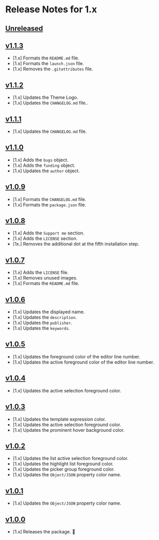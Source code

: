 # Release Notes for 1.x

## [Unreleased](https://github.com/mahmoudmohamedramadan/mr-darkest-theme/compare/v1.1.3...1.x)

## [v1.1.3](https://github.com/mahmoudmohamedramadan/mr-darkest-theme/releases/tag/v1.1.3)

- [1.x] Formats the `README.md` file.
- [1.x] Formats the `launch.json` file.
- [1.x] Removes the `.gitattributes` file.

## [v1.1.2](https://github.com/mahmoudmohamedramadan/mr-darkest-theme/releases/tag/v1.1.2)

- [1.x] Updates the Theme Logo.
- [1.x] Updates the `CHANGELOG.md` file..

## [v1.1.1](https://github.com/mahmoudmohamedramadan/mr-darkest-theme/releases/tag/v1.1.1)

- [1.x] Updates the `CHANGELOG.md` file.

## [v1.1.0](https://github.com/mahmoudmohamedramadan/mr-darkest-theme/releases/tag/v1.1.0)

- [1.x] Adds the `bugs` object.
- [1.x] Adds the `funding` object.
- [1.x] Updates the `author` object.

## [v1.0.9](https://github.com/mahmoudmohamedramadan/mr-darkest-theme/releases/tag/v1.0.9)

- [1.x] Formats the `CHANGELOG.md` file.
- [1.x] Formats the `package.json` file.

## [v1.0.8](https://github.com/mahmoudmohamedramadan/mr-darkest-theme/releases/tag/v1.0.8)

- [1.x] Adds the `Support me` section.
- [1.x] Adds the `LICENSE` section.
- [1x.] Removes the additional dot at the fifth installation step.

## [v1.0.7](https://github.com/mahmoudmohamedramadan/mr-darkest-theme/releases/tag/v1.0.7)

- [1.x] Adds the `LICENSE` file.
- [1.x] Removes unused images.
- [1.x] Formats the `README.md` file.

## [v1.0.6](https://github.com/mahmoudmohamedramadan/mr-darkest-theme/releases/tag/v1.0.6)

- [1.x] Updates the displayed name.
- [1.x] Updates the `description`.
- [1.x] Updates the `publisher`.
- [1.x] Updates the `keywords`.

## [v1.0.5](https://github.com/mahmoudmohamedramadan/mr-darkest-theme/releases/tag/v1.0.5)

- [1.x] Updates the foreground color of the editor line number.
- [1.x] Updates the active foreground color of the editor line number.

## [v1.0.4](https://github.com/mahmoudmohamedramadan/mr-darkest-theme/releases/tag/v1.0.4)

- [1.x] Updates the active selection foreground color.

## [v1.0.3](https://github.com/mahmoudmohamedramadan/mr-darkest-theme/releases/tag/v1.0.3)

- [1.x] Updates the template expression color.
- [1.x] Updates the active selection foreground color.
- [1.x] Updates the prominent hover background color.

## [v1.0.2](https://github.com/mahmoudmohamedramadan/mr-darkest-theme/releases/tag/v1.0.2)

- [1.x] Updates the list active selection foreground color.
- [1.x] Updates the highlight list foreground color.
- [1.x] Updates the picker group foreground color.
- [1.x] Updates the `Object/JSON` property color name.

## [v1.0.1](https://github.com/mahmoudmohamedramadan/mr-darkest-theme/releases/tag/v1.0.1)

- [1.x] Updates the `Object/JSON` property color name.

## [v1.0.0](https://github.com/mahmoudmohamedramadan/mr-darkest-theme/releases/tag/v1.0.0)

- [1.x] Releases the package. 🎉
